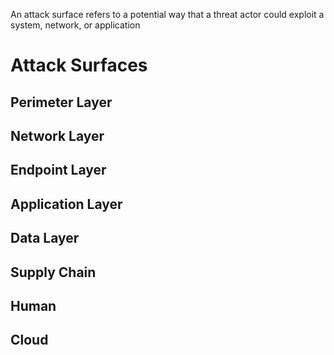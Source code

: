 An attack surface refers to a potential way that a threat actor could exploit a system, network, or application

# Attack Surfaces

## Perimeter Layer 

## Network Layer 

## Endpoint Layer

## Application Layer

## Data Layer

## Supply Chain 

## Human

## Cloud
